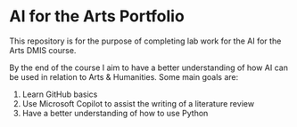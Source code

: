 # AI for the Arts Portfolio

This repository is for the purpose of completing lab work for the AI for the Arts DMIS course.

By the end of the course I aim to have a better understanding of how AI can be used in relation to Arts & Humanities. Some main goals are:
1. Learn GitHub basics
2. Use Microsoft Copilot to assist the writing of a literature review
3. Have a better understanding of how to use Python
